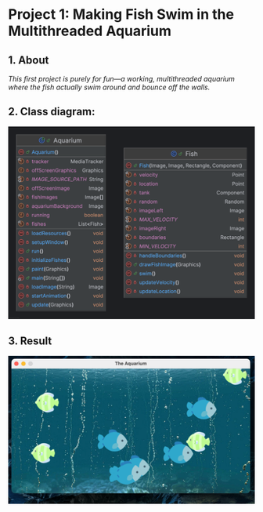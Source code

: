 # Project 1: Making Fish Swim in the Multithreaded Aquarium
## 1. About
   _This first project is purely for fun—a working, multithreaded aquarium where the fish actually swim around and bounce off the walls._

## 2. Class diagram: 
   ![project_1_class_diagram.png](imgs/project_1_class_diagram.png)

## 3. Result
   ![img.png](imgs/project1_result.png)
